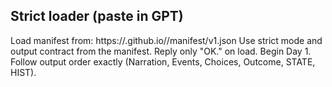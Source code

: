 


## Strict loader (paste in GPT)
Load manifest from: https://<your-username>.github.io/<repo>/manifest/v1.json
Use strict mode and output contract from the manifest. Reply only "OK." on load.
Begin Day 1. Follow output order exactly (Narration, Events, Choices, Outcome, STATE, HIST).
